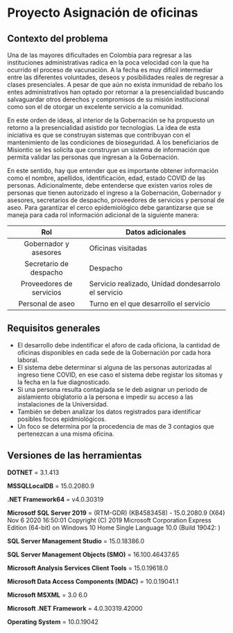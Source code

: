# Proyecto Asignación de oficinas

## Contexto del problema

Una de las mayores dificultades en Colombia para regresar a las instituciones
administrativas radica en la poca velocidad con la que ha ocurrido el proceso
de vacunación. A la fecha es muy difícil intermediar entre las diferentes
voluntades, deseos y posibilidades reales de regresar a clases presenciales. A
pesar de que aún no exista inmunidad de rebaño los entes administrativos
han optado por retornar a la presencialidad buscando salvaguardar otros
derechos y compromisos de su misión institucional como son el de otorgar
un excelente servicio a la comunidad.

En este orden de ideas, al interior de la Gobernación se ha propuesto un
retorno a la presencialidad asistido por tecnologías. La idea de esta iniciativa
es que se construyan sistemas que contribuyan con el mantenimiento de las
condiciones de bioseguridad. A los beneficiarios de Misiontic se les solicita
que construyan un sistema de información que permita validar las personas
que ingresan a la Gobernación.

En este sentido, hay que entender que es importante obtener información
como el nombre, apellidos, identificación, edad, estado COVID de las
personas. Adicionalmente, debe entenderse que existen varios roles de
personas que tienen autorizado el ingreso a la Gobernación, Gobernador y
asesores, secretarios de despacho, proveedores de servicios y personal de aseo. Para garantizar el cerco epidemiológico debe garantizarse que se maneja para cada rol información adicional de la siguiente manera:

| Rol | Datos adicionales |
|:-----:|-----|
| Gobernador y asesores | Oficinas visitadas |
| Secretario de despacho | Despacho |
| Proveedores de servicios | Servicio realizado, Unidad dondesarrolo el servicio |
| Personal de aseo | Turno en el que desarrollo el servicio |

## Requisitos generales

- El desarrollo debe indentificar el aforo de cada oficiona, la cantidad de oficinas disponibles en cada sede de la Gobernación por cada hora laboral.
- El sistema debe determinar si alguna de las personas autorizadas al ingreso tiene COVID, en ese caso el sistema debe registar los sitomas y la fecha en la fue diagnosticado.
- Si una persona resulta contagiada se le deb asignar un periodo de aislamiento obiglatorio a la persona e impedir su acceso a las instalaciones de la Universidad.
- También se deben analizar los datos registrados para identificar posibles focos epidmiológicos.
- Un foco se determina por la procedencia de mas de 3 contagios que pertenezcan a una misma oficina.

## Versiones de las herramientas

**DOTNET** = 3.1.413

**MSSQLLocalDB** = 15.0.2080.9

**.NET Framework64** = v4.0.30319

**Microsotf SQL Server 2019** = (RTM-GDR) (KB4583458) - 15.0.2080.9 (X64)   Nov  6 2020 16:50:01   Copyright (C) 2019 Microsoft Corporation  Express Edition (64-bit) on Windows 10 Home Single Language 10.0 <X64> (Build 19042: )
  
**SQL Server Management Studio** = 15.0.18386.0
  
**SQL Server Management Objects (SMO)** = 16.100.46437.65
  
**Microsoft Analysis Services Client Tools** = 15.0.19618.0
  
**Microsoft Data Access Components (MDAC)** = 10.0.19041.1
  
**Microsoft MSXML** = 3.0 6.0 
  
**Microsoft .NET Framework** = 4.0.30319.42000
  
**Operating System** = 10.0.19042
